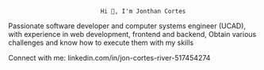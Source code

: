                               Hi 👋, I'm Jonthan Cortes
      
Passionate software developer and computer systems engineer (UCAD), with experience in web development, frontend and backend,                     Obtain various challenges and know how to execute them with my skills 

Connect with me:
linkedin.com/in/jon-cortes-river-517454274
